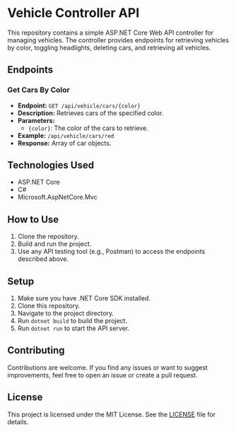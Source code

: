 Vehicle Controller API
======================

This repository contains a simple ASP.NET Core Web API controller for managing vehicles. The controller provides endpoints for retrieving vehicles by color, toggling headlights, deleting cars, and retrieving all vehicles.

Endpoints
---------

### Get Cars By Color

*   **Endpoint:** `GET /api/vehicle/cars/{color}`
*   **Description:** Retrieves cars of the specified color.
*   **Parameters:**
    *   `{color}`: The color of the cars to retrieve.
*   **Example:** `/api/vehicle/cars/red`
*   **Response:** Array of car objects.

Technologies Used
-----------------

*   ASP.NET Core
*   C#
*   Microsoft.AspNetCore.Mvc

How to Use
----------

1.  Clone the repository.
2.  Build and run the project.
3.  Use any API testing tool (e.g., Postman) to access the endpoints described above.

Setup
-----

1.  Make sure you have .NET Core SDK installed.
2.  Clone this repository.
3.  Navigate to the project directory.
4.  Run `dotnet build` to build the project.
5.  Run `dotnet run` to start the API server.

Contributing
------------

Contributions are welcome. If you find any issues or want to suggest improvements, feel free to open an issue or create a pull request.

License
-------

This project is licensed under the MIT License. See the [LICENSE](LICENSE) file for details.
